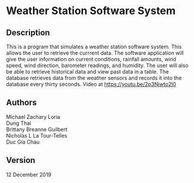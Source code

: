 # Weather Station Software System

## Description

This is a program that simulates a weather station software system. This allows the user to retrieve the currrent data. The software application will give the user information on current conditions, rainfall amounts, wind speed, wind direction, barometer readings, and humidity. The user will also be able to retrieve historical data and view past data in a table. The database retrieves data from the weather sensors and records it into the database every thirty seconds. Video at https://youtu.be/2p3Njwto2l0

## Authors

Michael Zachary Loria<br>
Dung Thai<br>
Brittany Breanne Guilbert<br>
Nicholas L La Tour-Telles<br>
Duc Gia Chau

## Version

12 December 2019
